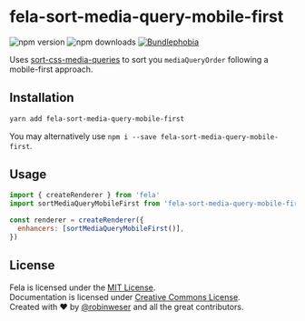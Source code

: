 # fela-sort-media-query-mobile-first

<img alt="npm version" src="https://badge.fury.io/js/fela-sort-media-query-mobile-first.svg"> <img alt="npm downloads" src="https://img.shields.io/npm/dm/fela-sort-media-query-mobile-first.svg"> <a href="https://bundlephobia.com/result?p=fela-sort-media-query-mobile-first@latest"><img alt="Bundlephobia" src="https://img.shields.io/bundlephobia/minzip/fela-sort-media-query-mobile-first.svg"></a>

Uses [sort-css-media-queries](https://github.com/dutchenkoOleg/sort-css-media-queries) to sort you `mediaQueryOrder` following a mobile-first approach.

## Installation

```sh
yarn add fela-sort-media-query-mobile-first
```

You may alternatively use `npm i --save fela-sort-media-query-mobile-first`.

## Usage

```javascript
import { createRenderer } from 'fela'
import sortMediaQueryMobileFirst from 'fela-sort-media-query-mobile-first'

const renderer = createRenderer({
  enhancers: [sortMediaQueryMobileFirst()],
})
```

## License

Fela is licensed under the [MIT License](http://opensource.org/licenses/MIT).<br>
Documentation is licensed under [Creative Commons License](http://creativecommons.org/licenses/by/4.0/).<br>
Created with ♥ by [@robinweser](http://weser.io) and all the great contributors.
